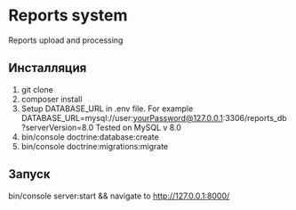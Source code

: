 # Reports system
Reports upload and processing


## Инсталляция

1) git clone
2) composer install
3) Setup DATABASE_URL in .env file. 
    For example DATABASE_URL=mysql://user:yourPassword@127.0.0.1:3306/reports_db?serverVersion=8.0
    Tested on MySQL v 8.0
4) bin/console doctrine:database:create
5) bin/console doctrine:migrations:migrate

## Запуск

bin/console server:start && navigate to http://127.0.0.1:8000/